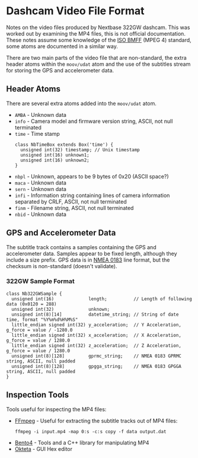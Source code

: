# Dashcam Video File Format
Notes on the video files produced by Nextbase 322GW dashcam.
This was worked out by examining the MP4 files, this is not official documentation.
These notes assume some knowledge of the [ISO BMFF](https://en.wikipedia.org/wiki/ISO/IEC_base_media_file_format) (MPEG 4) standard, some atoms are documented in a similar way.

There are two main parts of the video file that are non-standard, the extra header atoms within the `moov/udat` atom and the use of the subtitles stream for storing the GPS and accelerometer data.

## Header Atoms
There are several extra atoms added into the `moov/udat` atom.

 * `AMBA` - Unknown data
 * `info` - Camera model and firmware version string, ASCII, not null terminated
 * `time` - Time stamp
   ```
   class NbTimeBox extends Box('time') {
     unsigned int(32) timestamp; // Unix timestamp
     unsigned int(16) unknown1;
     unsigned int(16) unknown2;
   }
   ```
 * `nbpl` - Unknown, appears to be 9 bytes of 0x20 (ASCII space?)
 * `maca` - Unknown data
 * `sern` - Unknown data
 * `infi` - Information string containing lines of camera information separated by CRLF, ASCII, not null terminated
 * `finm` - Filename string, ASCII, not null terminated
 * `nbid` - Unknown data

## GPS and Accelerometer Data
The subtitle track contains a samples containing the GPS and accelerometer data.
Samples appear to be fixed length, although they include a size prefix.
GPS data is in [NMEA 0183](https://en.wikipedia.org/wiki/NMEA_0183) line format, but the checksum is non-standard (doesn't validate).

### 322GW Sample Format
```
class Nb322GWSample {
  unsigned int(16)             length;          // Length of following data (0x0120 = 288)
  unsigned int(32)             unknown;
  unsigned int(8)[14]          datetime_string; // String of date time, format "%Y%m%d%H%M%S"
  little_endian signed int(32) y_acceleration;  // Y Acceleration, g_force = value / -1280.0
  little_endian signed int(32) x_acceleration;  // X Acceleration, g_force = value / 1280.0
  little_endian signed int(32) z_acceleration;  // Z Acceleration, g_force = value / 1280.0
  unsigned int(8)[128]         gprmc_string;    // NMEA 0183 GPRMC string, ASCII, null padded 
  unsigned int(8)[128]         gpgga_string;    // NMEA 0183 GPGGA string, ASCII, null padded
}
```

## Inspection Tools
Tools useful for inspecting the MP4 files:
 * [FFmpeg](https://www.ffmpeg.org/) - Useful for extracting the subtitle tracks out of MP4 files:
   ```
   ffmpeg -i input.mp4 -map 0:s -c:s copy -f data output.dat
   ```
 * [Bento4](https://www.bento4.com/) - Tools and a C++ library for manipulating MP4
 * [Okteta](https://apps.kde.org/en-gb/okteta/) - GUI Hex editor
 

